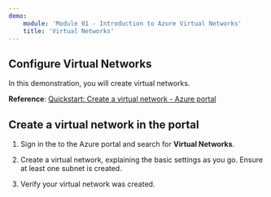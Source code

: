 ```yaml
---
demo:
    module: 'Module 01 - Introduction to Azure Virtual Networks'
    title: 'Virtual Networks'
---
```

## Configure Virtual Networks

In this demonstration, you will create virtual networks.

**Reference**: [Quickstart: Create a virtual network - Azure portal](https://docs.microsoft.com/azure/virtual-network/quick-create-portal)

## Create a virtual network in the portal

1.  Sign in the to the Azure portal and search for **Virtual Networks**.

1.  Create a virtual network, explaining the basic settings as you go. Ensure at least one subnet is created. 

1.  Verify your virtual network was created.

